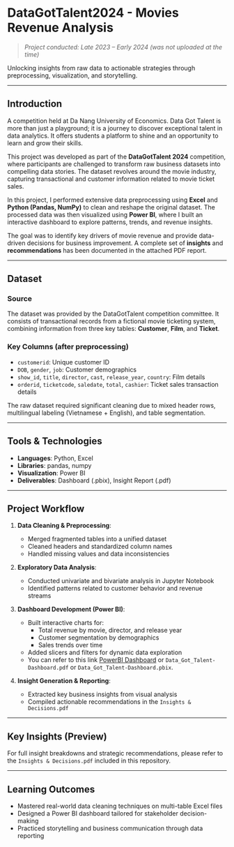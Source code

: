 # DataGotTalent2024 - Movies Revenue Analysis
> *Project conducted: Late 2023 – Early 2024 (was not uploaded at the time)*

Unlocking insights from raw data to actionable strategies through preprocessing, visualization, and storytelling.

---

## Introduction

A competition held at Da Nang University of Economics. Data Got Talent is more than just a playground; it is a journey to discover exceptional talent in data analytics. It offers students a platform to shine and an opportunity to learn and grow their skills.

This project was developed as part of the **DataGotTalent 2024** competition, where participants are challenged to transform raw business datasets into compelling data stories. The dataset revolves around the movie industry, capturing transactional and customer information related to movie ticket sales. 

In this project, I performed extensive data preprocessing using **Excel** and **Python (Pandas, NumPy)** to clean and reshape the original dataset. The processed data was then visualized using **Power BI**, where I built an interactive dashboard to explore patterns, trends, and revenue insights.

The goal was to identify key drivers of movie revenue and provide data-driven decisions for business improvement. A complete set of **insights** and **recommendations** has been documented in the attached PDF report.

---

## Dataset

### Source
The dataset was provided by the DataGotTalent competition committee. It consists of transactional records from a fictional movie ticketing system, combining information from three key tables: **Customer**, **Film**, and **Ticket**.

### Key Columns (after preprocessing)
- `customerid`: Unique customer ID  
- `DOB`, `gender`, `job`: Customer demographics  
- `show_id`, `title`, `director`, `cast`, `release_year`, `country`: Film details  
- `orderid`, `ticketcode`, `saledate`, `total`, `cashier`: Ticket sales transaction details

The raw dataset required significant cleaning due to mixed header rows, multilingual labeling (Vietnamese + English), and table segmentation.

---

## Tools & Technologies

- **Languages**: Python, Excel  
- **Libraries**: pandas, numpy  
- **Visualization**: Power BI  
- **Deliverables**: Dashboard (.pbix), Insight Report (.pdf)

---

## Project Workflow

1. **Data Cleaning & Preprocessing**:
   - Merged fragmented tables into a unified dataset
   - Cleaned headers and standardized column names
   - Handled missing values and data inconsistencies

2. **Exploratory Data Analysis**:
   - Conducted univariate and bivariate analysis in Jupyter Notebook
   - Identified patterns related to customer behavior and revenue streams

3. **Dashboard Development (Power BI)**:
   - Built interactive charts for:
     - Total revenue by movie, director, and release year
     - Customer segmentation by demographics
     - Sales trends over time
   - Added slicers and filters for dynamic data exploration
   - You can refer to this link [PowerBI Dashboard](https://app.powerbi.com/view?r=eyJrIjoiZjBiZmUxNjItNGVhMy00ZTA0LWIyZDMtODJiZjg5YTkzZTg4IiwidCI6ImJjNWMxMGQwLTY5OWEtNDA1Mi1hNDk2LWM2NjY1NTU3NzYyZSIsImMiOjEwfQ%3D%3D&fbclid=IwZXh0bgNhZW0CMTAAYnJpZBExaHI5aDU0UWpxNkhjYnRUQwEeQ0JMmxYUzPMmv1H7PGjIU6S5zSYNbGgAhTJSsM2RLicuPnDaZOQpBA32hh4_aem_hktMWJaEfM1HNHNgasILNQ) or `Data_Got_Talent-Dashboard.pdf` or `Data_Got_Talent-Dashboard.pbix`.

4. **Insight Generation & Reporting**:
   - Extracted key business insights from visual analysis
   - Compiled actionable recommendations in the `Insights & Decisions.pdf`

---

## Key Insights (Preview)

For full insight breakdowns and strategic recommendations, please refer to the `Insights & Decisions.pdf` included in this repository.

---

## Learning Outcomes

- Mastered real-world data cleaning techniques on multi-table Excel files  
- Designed a Power BI dashboard tailored for stakeholder decision-making  
- Practiced storytelling and business communication through data reporting
